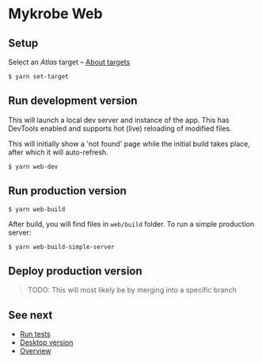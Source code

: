 # Mykrobe Web

## Setup

Select an *Atlas* target – [About targets](targets.md)

```
$ yarn set-target
```

## Run development version

This will launch a local dev server and instance of the app. This has DevTools enabled and supports hot (live) reloading of modified files.

This will initially show a 'not found' page while the initial build takes place, after which it will auto-refresh.

```
$ yarn web-dev
```

## Run production version

```
$ yarn web-build
```

After build, you will find files in `web/build` folder. To run a simple production server:

```
$ yarn web-build-simple-server
```

## Deploy production version

> TODO: This will most likely be by merging into a specific branch

## See next

- [Run tests](docs/testing.md)
- [Desktop version](desktop.md)
- [Overview](../README.md)
